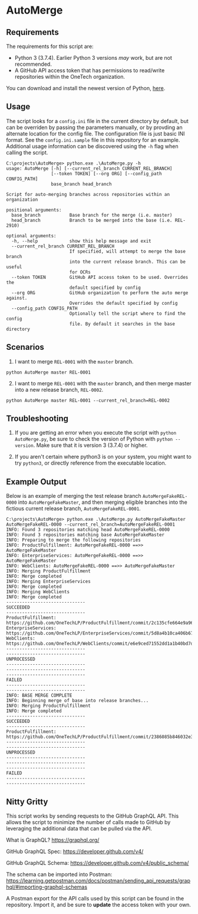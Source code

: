 # AutoMerge

## Requirements

The requirements for this script are:
- Python 3 (3.7.4). Earlier Python 3 versions _may_ work, but are not recommended.
- A GitHub API access token that has permissions to read/write repositories within the OneTech organization.

You can download and install the newest version of Python, [here](https://www.python.org/downloads/).

## Usage

The script looks for a `config.ini` file in the current directory by default, but can be overriden by passing the parameters manually, or by provding an alternate location for the config file. The configuration file is just basic INI format. See the `config.ini.sample` file in this repository for an example. Additional usage information can be discovered using the `-h` flag when calling the script.

```
C:\projects\AutoMerge> python.exe .\AutoMerge.py -h
usage: AutoMerge [-h] [--current_rel_branch CURRENT_REL_BRANCH]
                 [--token TOKEN] [--org ORG] [--config_path CONFIG_PATH]
                 base_branch head_branch

Script for auto-merging branches across repositories within an organization

positional arguments:
  base_branch           Base branch for the merge (i.e. master)
  head_branch           Branch to be merged into the base (i.e. REL-2910)

optional arguments:
  -h, --help            show this help message and exit
  --current_rel_branch CURRENT_REL_BRANCH
                        If specified, will attempt to merge the base branch
                        into the current release branch. This can be useful
                        for OCRs
  --token TOKEN         GitHub API access token to be used. Overrides the
                        default specified by config
  --org ORG             GitHub organization to perform the auto merge against.
                        Overrides the default specified by config
  --config_path CONFIG_PATH
                        Optionally tell the script where to find the config
                        file. By default it searches in the base directory
```

## Scenarios

1. I want to merge `REL-0001` with the `master` branch.

```
python AutoMerge master REL-0001
```

2. I want to merge `REL-0001` with the `master` branch, and then merge master into a new release branch, `REL-0002`.

```
python AutoMerge master REL-0001 --current_rel_branch=REL-0002
```

## Troubleshooting

1. If you are getting an error when you execute the script with `python AutoMerge.py`, be sure to check the version of Python with `python --version`. Make sure that it is version 3 (3.7.4) or higher.

2. If you aren't certain where python3 is on your system, you might want to try `python3`, or directly reference from the executable location.

## Example Output

Below is an example of merging the test release branch `AutoMergeFakeREL-0000` into `AutoMergeFakeMaster`, and then merging eligible branches into the fictious current release branch, `AutoMergeFakeREL-0001`.

```
C:\projects\AutoMerge> python.exe .\AutoMerge.py AutoMergeFakeMaster AutoMergeFakeREL-0000 --current_rel_branch=AutoMergeFakeREL-0001
INFO: Found 3 repositories matching head AutoMergeFakeREL-0000
INFO: Found 3 repositories matching base AutoMergeFakeMaster
INFO: Preparing to merge the following repositories
INFO: ProductFulfillment: AutoMergeFakeREL-0000 ==>> AutoMergeFakeMaster
INFO: EnterpriseServices: AutoMergeFakeREL-0000 ==>> AutoMergeFakeMaster
INFO: WebClients: AutoMergeFakeREL-0000 ==>> AutoMergeFakeMaster
INFO: Merging ProductFulfillment
INFO: Merge completed
INFO: Merging EnterpriseServices
INFO: Merge completed
INFO: Merging WebClients
INFO: Merge completed
------------------------------
SUCCEEDED
------------------------------
ProductFulfillment: https://github.com/OneTechLP/ProductFulfillment/commit/2c135cfe664e9a96afef543736fd14e67a3196e4
EnterpriseServices: https://github.com/OneTechLP/EnterpriseServices/commit/5d8a4b10ca406b6752b690ea13b77b82708f1a54
WebClients: https://github.com/OneTechLP/WebClients/commit/e6e9ced71552dd1a1b40bd7d8a91174ac64db9be
------------------------------
------------------------------
UNPROCESSED
------------------------------
------------------------------
------------------------------
FAILED
------------------------------
------------------------------
INFO: BASE MERGE COMPLETE
INFO: Beginning merge of base into release branches...
INFO: Merging ProductFulfillment
INFO: Merge completed
------------------------------
SUCCEEDED
------------------------------
ProductFulfillment: https://github.com/OneTechLP/ProductFulfillment/commit/2386085b846032e3b074d77d6dd3bf3880d0b339
------------------------------
------------------------------
UNPROCESSED
------------------------------
------------------------------
------------------------------
FAILED
------------------------------
------------------------------
```

## Nitty Gritty

This script works by sending requests to the GitHub GraphQL API. This allows the script to minimize the number of calls made to GitHub by leveraging the additional data that can be pulled via the API.

What is GraphQL? https://graphql.org/

GitHub GraphQL Spec: https://developer.github.com/v4/

GitHub GraphQL Schema: https://developer.github.com/v4/public_schema/

The schema can be imported into Postman: https://learning.getpostman.com/docs/postman/sending_api_requests/graphql/#importing-graphql-schemas

A Postman export for the API calls used by this script can be found in the repository. Import it, and be sure to **update** the access token with your own.